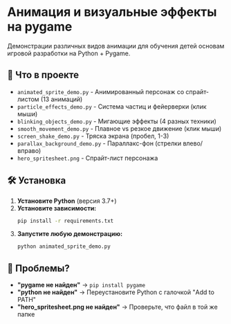 # Анимация и визуальные эффекты на pygame

Демонстрации различных видов анимации для обучения детей основам игровой разработки на Python + Pygame.

## 📁 Что в проекте

- `animated_sprite_demo.py` - Анимированный персонаж со спрайт-листом (13 анимаций)
- `particle_effects_demo.py` - Система частиц и фейерверки (клик мыши)
- `blinking_objects_demo.py` - Мигающие эффекты (4 разных техники)
- `smooth_movement_demo.py` - Плавное vs резкое движение (клик мыши)
- `screen_shake_demo.py` - Тряска экрана (пробел, 1-3)
- `parallax_background_demo.py` - Параллакс-фон (стрелки влево/вправо)
- `hero_spritesheet.png` - Спрайт-лист персонажа

## 🛠️ Установка

1. **Установите Python** (версия 3.7+)
2. **Установите зависимости:**
   ```bash
   pip install -r requirements.txt
   ```
3. **Запустите любую демонстрацию:**
   ```bash
   python animated_sprite_demo.py
   ```

## 🔧 Проблемы?

- **"pygame не найден"** → `pip install pygame`
- **"python не найден"** → Переустановите Python с галочкой "Add to PATH"
- **"hero_spritesheet.png не найден"** → Проверьте, что файл в той же папке
